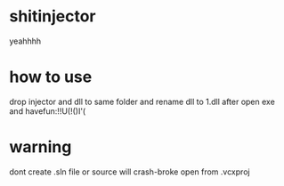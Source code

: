 # shitinjector
yeahhhh

# how to use
drop injector and dll to same folder and rename dll to 1.dll after open exe and havefun:!!U(!()I'(

# warning
dont create .sln file or source will crash-broke open from .vcxproj
